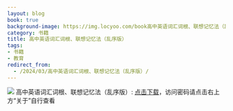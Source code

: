 ```yaml
---
layout: blog
book: true
background-image: https://img.locyoo.com/book高中英语词汇词根、联想记忆法（乱序版）.jpg
category: 书籍
title: 高中英语词汇词根、联想记忆法（乱序版）
tags:
- 书籍
- 教育
redirect_from:
  - /2024/03/高中英语词汇词根、联想记忆法（乱序版）/
---
```

![](https://img.locyoo.com/book高中英语词汇词根、联想记忆法（乱序版）.jpg)
高中英语词汇词根、联想记忆法（乱序版）: <a name = "ref1" href="https://url18.ctfile.com/f/50983618-1380724489-8ac38b?p=3619">点击下载</a>，访问密码请点击右上方“关于”自行查看